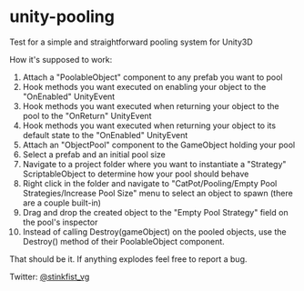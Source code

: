# unity-pooling
Test for a simple and straightforward pooling system for Unity3D

How it's supposed to work:

1. Attach a "PoolableObject" component to any prefab you want to pool
2. Hook methods you want executed on enabling your object to the "OnEnabled" UnityEvent
3. Hook methods you want executed when returning your object to the pool to the "OnReturn" UnityEvent
4. Hook methods you want executed when returning your object to its default state to the "OnEnabled" UnityEvent
5. Attach an "ObjectPool" component to the GameObject holding your pool
6. Select a prefab and an initial pool size
7. Navigate to a project folder where you want to instantiate a "Strategy" ScriptableObject to determine how your pool should behave
8. Right click in the folder and navigate to "CatPot/Pooling/Empty Pool Strategies/Increase Pool Size" menu to select an object to spawn (there are a couple built-in)
9. Drag and drop the created object to the "Empty Pool Strategy" field on the pool's inspector
10. Instead of calling Destroy(gameObject) on the pooled objects, use the Destroy() method of their PoolableObject component.

That should be it. If anything explodes feel free to report a bug.

Twitter: [@stinkfist_vg](https://twitter.com/stinkfist_vg)
